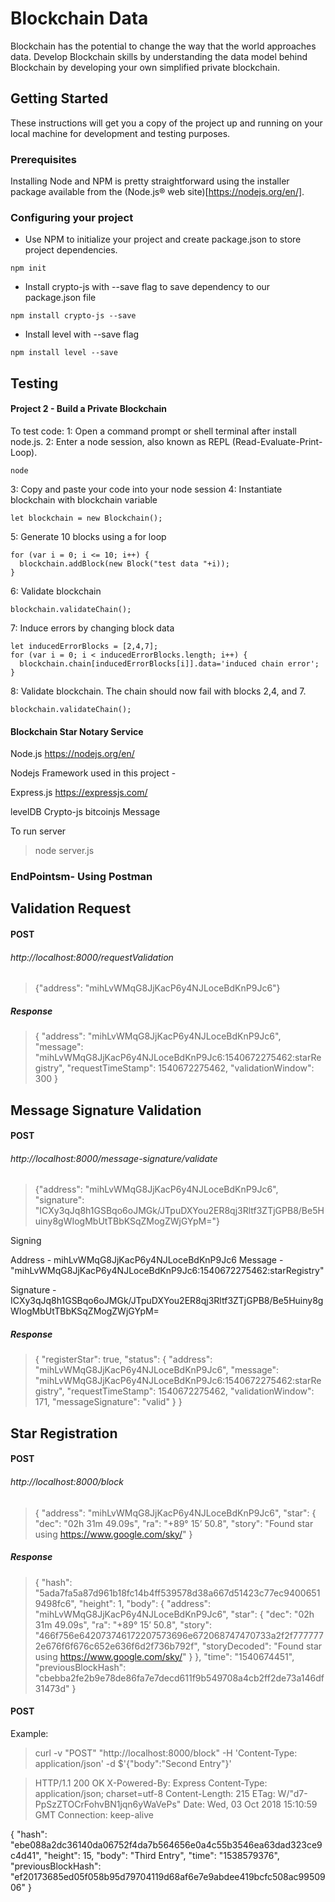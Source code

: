 # Blockchain Data

Blockchain has the potential to change the way that the world approaches data. Develop Blockchain skills by understanding the data model behind Blockchain by developing your own simplified private blockchain.

## Getting Started

These instructions will get you a copy of the project up and running on your local machine for development and testing purposes.

### Prerequisites

Installing Node and NPM is pretty straightforward using the installer package available from the (Node.js® web site)[https://nodejs.org/en/].

### Configuring your project

- Use NPM to initialize your project and create package.json to store project dependencies.
```
npm init
```
- Install crypto-js with --save flag to save dependency to our package.json file
```
npm install crypto-js --save
```
- Install level with --save flag
```
npm install level --save
```

## Testing


#### Project 2 - Build a Private Blockchain

To test code:
1: Open a command prompt or shell terminal after install node.js.
2: Enter a node session, also known as REPL (Read-Evaluate-Print-Loop).
```
node
```
3: Copy and paste your code into your node session
4: Instantiate blockchain with blockchain variable
```
let blockchain = new Blockchain();
```
5: Generate 10 blocks using a for loop
```
for (var i = 0; i <= 10; i++) {
  blockchain.addBlock(new Block("test data "+i));
}
```
6: Validate blockchain
```
blockchain.validateChain();
```
7: Induce errors by changing block data
```
let inducedErrorBlocks = [2,4,7];
for (var i = 0; i < inducedErrorBlocks.length; i++) {
  blockchain.chain[inducedErrorBlocks[i]].data='induced chain error';
}
```
8: Validate blockchain. The chain should now fail with blocks 2,4, and 7.
```
blockchain.validateChain();
```





#### Blockchain Star Notary Service


Node.js
https://nodejs.org/en/


Nodejs Framework used in this project - 

Express.js
https://expressjs.com/

levelDB
Crypto-js
bitcoinjs Message




To run server

> node server.js


### EndPointsm- Using Postman


## Validation Request


#### POST

###### http://localhost:8000/requestValidation


> {"address": "mihLvWMqG8JjKacP6y4NJLoceBdKnP9Jc6"}


##### Response

> {
    "address": "mihLvWMqG8JjKacP6y4NJLoceBdKnP9Jc6",
    "message": "mihLvWMqG8JjKacP6y4NJLoceBdKnP9Jc6:1540672275462:starRegistry",
    "requestTimeStamp": 1540672275462,
    "validationWindow": 300
}



## Message Signature Validation

#### POST

###### http://localhost:8000/message-signature/validate


> {"address": "mihLvWMqG8JjKacP6y4NJLoceBdKnP9Jc6", "signature": "ICXy3qJq8h1GSBqo6oJMGk/JTpuDXYou2ER8qj3Rltf3ZTjGPB8/Be5Huiny8gWIogMbUtTBbKSqZMogZWjGYpM="}


Signing

Address - mihLvWMqG8JjKacP6y4NJLoceBdKnP9Jc6
Message - "mihLvWMqG8JjKacP6y4NJLoceBdKnP9Jc6:1540672275462:starRegistry"

Signature - ICXy3qJq8h1GSBqo6oJMGk/JTpuDXYou2ER8qj3Rltf3ZTjGPB8/Be5Huiny8gWIogMbUtTBbKSqZMogZWjGYpM=

##### Response


> {
    "registerStar": true,
    "status": {
        "address": "mihLvWMqG8JjKacP6y4NJLoceBdKnP9Jc6",
        "message": "mihLvWMqG8JjKacP6y4NJLoceBdKnP9Jc6:1540672275462:starRegistry",
        "requestTimeStamp": 1540672275462,
        "validationWindow": 171,
        "messageSignature": "valid"
    }
}


## Star Registration


#### POST

###### http://localhost:8000/block


> {
    "address": "mihLvWMqG8JjKacP6y4NJLoceBdKnP9Jc6",
    "star": {
      "dec": "02h 31m 49.09s",
      "ra": "+89° 15’ 50.8",
      "story": "Found star using https://www.google.com/sky/"
  }


##### Response

> {
    "hash": "5ada7fa5a87d961b18fc14b4ff539578d38a667d51423c77ec94006519498fc6",
    "height": 1,
    "body": {
        "address": "mihLvWMqG8JjKacP6y4NJLoceBdKnP9Jc6",
        "star": {
            "dec": "02h 31m 49.09s",
            "ra": "+89° 15’ 50.8",
            "story": "466f756e642073746172207573696e672068747470733a2f2f7777772e676f6f676c652e636f6d2f736b792f",
            "storyDecoded": "Found star using https://www.google.com/sky/"
        }
    },
    "time": "1540674451",
    "previousBlockHash": "cbebba2fe2b9e78de86fa7e7decd611f9b549708a4cb2ff2de73a146df31473d"
}


#### POST


Example:


> curl -v "POST" "http://localhost:8000/block" -H 'Content-Type: application/json' -d $'{"body":"Second Entry"}'

> HTTP/1.1 200 OK
 X-Powered-By: Express
 Content-Type: application/json; charset=utf-8
 Content-Length: 215
 ETag: W/"d7-PpSzZTOCrFohvBN1jqn6yWaVePs"
 Date: Wed, 03 Oct 2018 15:10:59 GMT
 Connection: keep-alive

{
    "hash": "ebe088a2dc36140da06752f4da7b564656e0a4c55b3546ea63dad323ce9c4d41",
    "height": 15,
    "body": "Third Entry",
    "time": "1538579376",
    "previousBlockHash": "ef20173685ed05f058b95d79704119d68af6e7e9abdee419bcfc508ac9950906"
}



